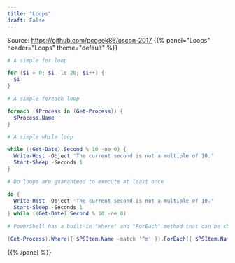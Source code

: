 ```yaml
---
title: "Loops"
draft: False
---
```

Source: https://github.com/pcgeek86/oscon-2017
{{% panel="Loops" header="Loops" theme="default" %}}
```powershell
# A simple for loop

for ($i = 0; $i -le 20; $i++) {
  $i
}
```

```powershell
# A simple foreach loop

foreach ($Process in (Get-Process)) {
  $Process.Name
}
```

```powershell
# A simple while loop

while ((Get-Date).Second % 10 -ne 0) {
  Write-Host -Object 'The current second is not a multiple of 10.'
  Start-Sleep -Seconds 1
}
```

```powershell
# Do loops are guaranteed to execute at least once

do {
  Write-Host -Object 'The current second is not a multiple of 10.'
  Start-Sleep -Seconds 1
} while ((Get-Date).Second % 10 -ne 0)
```

```powershell
# PowerShell has a built-in "Where" and "ForEach" method that can be chained together somewhat similarly to a PowerShell pipeline. These methods are available on any IEnumerable (array, list, dictionary / HashTable, etc.).

(Get-Process).Where({ $PSItem.Name -match '^m' }).ForEach({ $PSItem.Name })
```
{{% /panel %}}